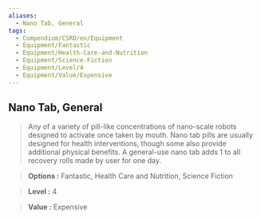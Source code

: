 ```yaml
---
aliases:
  - Nano Tab, General
tags:
  - Compendium/CSRD/en/Equipment
  - Equipment/Fantastic
  - Equipment/Health-Care-and-Nutrition
  - Equipment/Science-Fiction
  - Equipment/Level/4
  - Equipment/Value/Expensive
---
```

    
      
## Nano Tab, General      
      
>Any of a variety of pill-like concentrations of nano-scale robots designed to activate once taken by mouth. Nano tab pills are usually designed for health interventions, though some also provide additional physical benefits. A general-use nano tab adds 1 to all recovery rolls made by user for one day.      
> **Options :** Fantastic, Health Care and Nutrition, Science Fiction      
> **Level :** 4      
> **Value :** Expensive